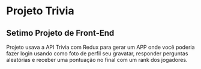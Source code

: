 # Projeto Trivia
## Setimo Projeto de Front-End

Projeto usava a API Trivia com Redux para gerar um APP onde você poderia fazer login usando como foto de perfil seu gravatar, responder perguntas aleatórias e receber uma pontuação no final com um rank dos jogadores.

